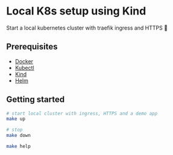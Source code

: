 # Local K8s setup using Kind

Start a local kubernetes cluster with traefik ingress and HTTPS 🚀

## Prerequisites

- [Docker](https://docs.docker.com/install/)
- [Kubectl](https://kubernetes.io/docs/tasks/tools/install-kubectl/)
- [Kind](https://kind.sigs.k8s.io/docs/user/quick-start/#installation)
- [Helm](https://helm.sh/docs/intro/install/)

## Getting started

```bash
# start local cluster with ingress, HTTPS and a demo app
make up

# stop
make down

make help
```
